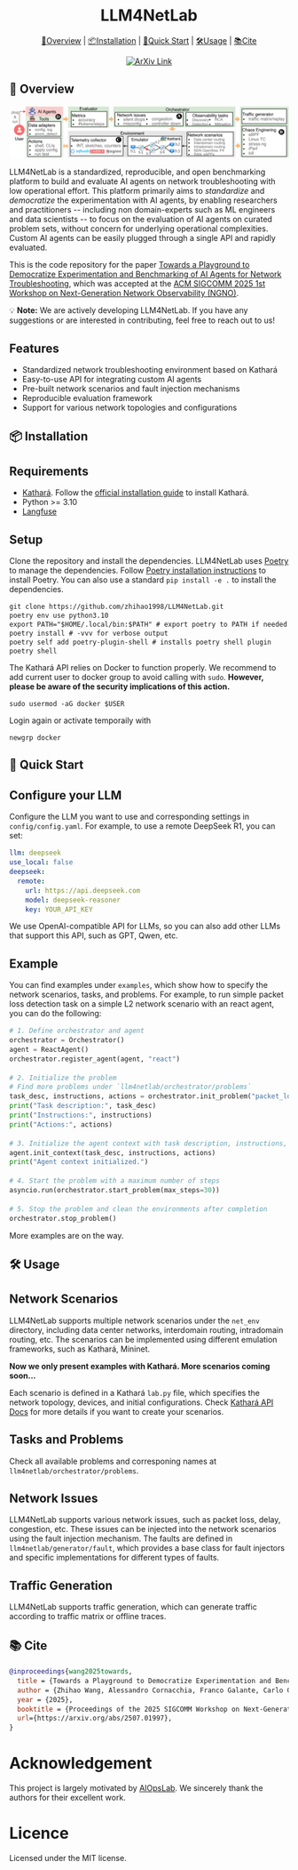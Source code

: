 <div align="center">
<h1>LLM4NetLab</h1>

[🤖Overview](#🤖overview) | 
[📦Installation](#📦installation) | 
[🚀Quick Start](#🚀quick-start) | 
[🛠️Usage](#🛠️usage) | 
[📚Cite](#📚cite)

[![ArXiv Link](https://img.shields.io/badge/arXiv-2501.06706-red?logo=arxiv)](https://arxiv.org/abs/2507.01997v1)

</div>

<h2 id="🤖overview">🤖 Overview</h2>

![alt text](./assets/images/llm4netlab_architecture.png)

LLM4NetLab is a standardized, reproducible, and open benchmarking platform to build and evaluate AI agents on network troubleshooting with low operational effort. This platform primarily aims to *standardize* and *democratize* the experimentation with AI agents, by enabling researchers and practitioners -- including non domain-experts such as ML engineers and data scientists -- to focus on the evaluation of AI agents on curated problem sets, without concern for underlying operational complexities. Custom AI agents can be easily plugged through a single API and rapidly evaluated.

This is the code repository for the paper [Towards a Playground to Democratize Experimentation and Benchmarking of AI Agents for Network Troubleshooting](https://arxiv.org/abs/2507.01997), which was accepted at the [ACM SIGCOMM 2025 1st Workshop on Next-Generation Network Observability (NGNO)](https://conferences.sigcomm.org/sigcomm/2025/workshop/ngno/).

💡 **Note:** We are actively developing LLM4NetLab. If you have any suggestions or are interested in contributing, feel free to reach out to us!

## Features

- Standardized network troubleshooting environment based on Kathará
- Easy-to-use API for integrating custom AI agents
- Pre-built network scenarios and fault injection mechanisms
- Reproducible evaluation framework
- Support for various network topologies and configurations

<h2 id="📦installation">📦 Installation</h2>

## Requirements

- [Kathará](https://www.kathara.org/). 
  Follow the [official installation guide](https://github.com/KatharaFramework/Kathara?tab=readme-ov-file#installation) to install Kathará.
- Python >= 3.10
- [Langfuse](https://langfuse.com/)


## Setup

Clone the repository and install the dependencies. LLM4NetLab uses [Poetry](https://python-poetry.org/docs/) to manage the dependencies. Follow [Poetry installation instructions](https://python-poetry.org/docs/#installation) to install Poetry. You can also use a standard `pip install -e .` to install the dependencies.

```shell
git clone https://github.com/zhihao1998/LLM4NetLab.git  
poetry env use python3.10
export PATH="$HOME/.local/bin:$PATH" # export poetry to PATH if needed
poetry install # -vvv for verbose output
poetry self add poetry-plugin-shell # installs poetry shell plugin
poetry shell
```

The Kathará API relies on Docker to function properly. We recommend to add current user to docker group to avoid calling with `sudo`. **However, please be aware of the security implications of this action.**

```shell
sudo usermod -aG docker $USER
```

Login again or activate temporaily with 

```shell
newgrp docker
```

<h2 id="🚀quick-start">🚀 Quick Start</h2>

## Configure your LLM

Configure the LLM you want to use and corresponding settings in `config/config.yaml`. For example, to use a remote DeepSeek R1, you can set:

```yaml
llm: deepseek
use_local: false
deepseek:
  remote:
    url: https://api.deepseek.com
    model: deepseek-reasoner
    key: YOUR_API_KEY
```

We use OpenAI-compatible API for LLMs, so you can also add other LLMs that support this API, such as GPT, Qwen, etc.


## Example

You can find examples under `examples`, which show how to specify the network scenarios, tasks, and problems. For example, to run simple packet loss detection task on a simple L2 network scenario with an react agent, you can do the following:

```python
# 1. Define orchestrator and agent
orchestrator = Orchestrator()
agent = ReactAgent()
orchestrator.register_agent(agent, "react")

# 2. Initialize the problem
# Find more problems under `llm4netlab/orchestrator/problems`
task_desc, instructions, actions = orchestrator.init_problem("packet_loss_detection")
print("Task description:", task_desc)
print("Instructions:", instructions)
print("Actions:", actions)

# 3. Initialize the agent context with task description, instructions, and actions
agent.init_context(task_desc, instructions, actions)
print("Agent context initialized.")

# 4. Start the problem with a maximum number of steps
asyncio.run(orchestrator.start_problem(max_steps=30))

# 5. Stop the problem and clean the environments after completion
orchestrator.stop_problem()
```

More examples are on the way.

<h2 id="🛠️usage">🛠️ Usage</h2>

## Network Scenarios

LLM4NetLab supports multiple network scenarios under the `net_env` directory, including data center networks, interdomain routing, intradomain routing, etc. The scenarios can be implemented using different emulation frameworks, such as Kathará, Mininet. 

**Now we only present examples with Kathará. More scenarios coming soon...** 

Each scenario is defined in a Kathará `lab.py` file, which specifies the network topology, devices, and initial configurations. Check [Kathará API Docs](https://github.com/KatharaFramework/Kathara/wiki/Kathara-API-Docs) for more details if you want to create your scenarios.

## Tasks and Problems

Check all available problems and corresponing names at `llm4netlab/orchestrator/problems`.

## Network Issues

LLM4NetLab supports various network issues, such as packet loss, delay, congestion, etc. These issues can be injected into the network scenarios using the fault injection mechanism. The faults are defined in `llm4netlab/generator/fault`, which provides a base class for fault injectors and specific implementations for different types of faults.

## Traffic Generation

LLM4NetLab supports traffic generation, which can generate traffic according to traffic matrix or offline traces. 

<h2 id="📚cite">📚 Cite</h2>

```bibtex
@inproceedings{wang2025towards,
  title = {Towards a Playground to Democratize Experimentation and Benchmarking of AI Agents for Network Troubleshooting},
  author = {Zhihao Wang, Alessandro Cornacchia, Franco Galante, Carlo Centofanti, Alessio Sacco and Dingde Jiang},
  year = {2025},
  booktitle = {Proceedings of the 2025 SIGCOMM Workshop on Next-Generation Network Observability},
  url={https://arxiv.org/abs/2507.01997}, 
}
```

# Acknowledgement

This project is largely motivated by [AIOpsLab](https://github.com/microsoft/AIOpsLab). We sincerely thank the authors for their excellent work.

# Licence

Licensed under the MIT license.